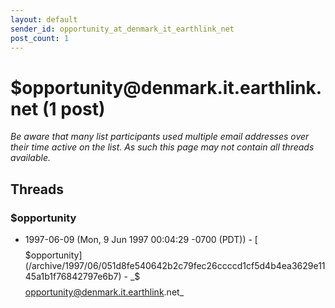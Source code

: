 ```yaml
---
layout: default
sender_id: opportunity_at_denmark_it_earthlink_net
post_count: 1
---
```


# $$$$$opportunity<span>@</span>denmark.it.earthlink.net (1 post)

_Be aware that many list participants used multiple email addresses over their time active on the list. As such this page may not contain all threads available._

## Threads

### $$$$$opportunity
+ 1997-06-09 (Mon, 9 Jun 1997 00:04:29 -0700 (PDT)) - [$$$$$opportunity](/archive/1997/06/051d8fe540642b2c79fec26ccccd1cf5d4b4ea3629e1145a1b1f76842797e6b7) - _$$$$$opportunity@denmark.it.earthlink.net_

